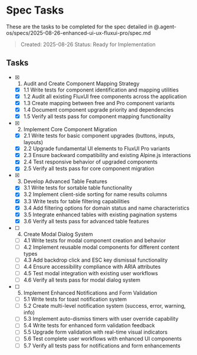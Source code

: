 # Spec Tasks

These are the tasks to be completed for the spec detailed in @.agent-os/specs/2025-08-26-enhanced-ui-ux-fluxui-pro/spec.md

> Created: 2025-08-26
> Status: Ready for Implementation

## Tasks

- [x] 1. Audit and Create Component Mapping Strategy
  - [x] 1.1 Write tests for component identification and mapping utilities
  - [x] 1.2 Audit all existing FluxUI free components across the application
  - [x] 1.3 Create mapping between free and Pro component variants
  - [x] 1.4 Document component upgrade priority and dependencies
  - [x] 1.5 Verify all tests pass for component mapping functionality

- [x] 2. Implement Core Component Migration
  - [x] 2.1 Write tests for basic component upgrades (buttons, inputs, layouts)
  - [x] 2.2 Upgrade fundamental UI elements to FluxUI Pro variants
  - [x] 2.3 Ensure backward compatibility and existing Alpine.js interactions
  - [x] 2.4 Test responsive behavior of upgraded components
  - [x] 2.5 Verify all tests pass for core component migration

- [x] 3. Develop Advanced Table Features
  - [x] 3.1 Write tests for sortable table functionality
  - [x] 3.2 Implement client-side sorting for name results columns
  - [x] 3.3 Write tests for table filtering capabilities
  - [x] 3.4 Add filtering options for domain status and name characteristics
  - [x] 3.5 Integrate enhanced tables with existing pagination systems
  - [x] 3.6 Verify all tests pass for advanced table features

- [ ] 4. Create Modal Dialog System
  - [ ] 4.1 Write tests for modal component creation and behavior
  - [ ] 4.2 Implement reusable modal components for different content types
  - [ ] 4.3 Add backdrop click and ESC key dismissal functionality
  - [ ] 4.4 Ensure accessibility compliance with ARIA attributes
  - [ ] 4.5 Test modal integration with existing user workflows
  - [ ] 4.6 Verify all tests pass for modal dialog system

- [ ] 5. Implement Enhanced Notifications and Form Validation
  - [ ] 5.1 Write tests for toast notification system
  - [ ] 5.2 Create multi-level notification system (success, error, warning, info)
  - [ ] 5.3 Implement auto-dismiss timers with user override capability
  - [ ] 5.4 Write tests for enhanced form validation feedback
  - [ ] 5.5 Upgrade form validation with real-time visual indicators
  - [ ] 5.6 Test complete user workflows with enhanced UI components
  - [ ] 5.7 Verify all tests pass for notifications and form enhancements